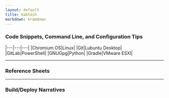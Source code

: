 ```yaml
---
layout: default
title: kabtech
markdown: kramdown
---
```


### Code Snippets, Command Line, and Configuration Tips

|---|---|---|
|Chromium OS|Linux|
|Git|Lubuntu Desktop|
|GitLab|PowerShell|
|GNUGpg|Python|
|Gradle|VMware ESXI|

---
### Reference Sheets

---
### Build/Deploy Narratives
